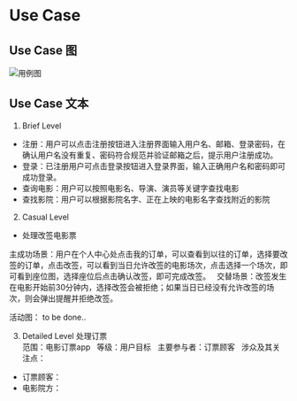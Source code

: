 

# Use Case

## Use Case 图  
![用例图](https://github.com/dramaticTickets/dramatic-tickets/blob/master/pictures/7_use_case_1.png?raw=true)

## Use Case 文本  
 1. Brief Level  
- 注册：用户可以点击注册按钮进入注册界面输入用户名、邮箱、登录密码，在确认用户名没有重复、密码符合规范并验证邮箱之后，提示用户注册成功。  
- 登录：已注册用户可点击登录按钮进入登录界面，输入正确用户名和密码即可成功登录。  
- 查询电影：用户可以按照电影名、导演、演员等关键字查找电影  
- 查找影院：用户可以根据影院名字、正在上映的电影名字查找附近的影院  
 2. Casual Level  
- 处理改签电影票  

主成功场景：用户在个人中心处点击我的订单，可以查看到以往的订单，选择要改签的订单，点击改签，可以看到当日允许改签的电影场次，点击选择一个场次，即可看到座位图，选择座位后点击确认改签，即可完成改签。  
交替场景：改签发生在电影开始前30分钟内，选择改签会被拒绝；如果当日已经没有允许改签的场次，则会弹出提醒并拒绝改签。

活动图： 
to be done..

3. Detailed Level
处理订票  
范围：电影订票app  
等级：用户目标  
主要参与者：订票顾客  
涉众及其关注点：  
* 订票顾客：
* 电影院方：  


